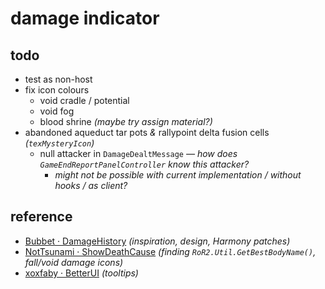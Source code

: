 # damage indicator

## todo
- test as non-host
- fix icon colours
    - void cradle / potential
    - void fog
    - blood shrine *(maybe try assign material?)*
- abandoned aqueduct tar pots *&* rallypoint delta fusion cells *(`texMysteryIcon`)*
    - null attacker in `DamageDealtMessage` *— how does `GameEndReportPanelController` know this attacker?*
        - *might not be possible with current implementation / without hooks / as client?*

## reference

- [Bubbet · DamageHistory](https://github.com/Bubbet/Risk-Of-Rain-Mods/tree/master/DamageHistory) *(inspiration, design, Harmony patches)*
- [NotTsunami · ShowDeathCause](https://github.com/NotTsunami/ShowDeathCause) *(finding `RoR2.Util.GetBestBodyName()`, fall/void damage icons)*
- [xoxfaby · BetterUI](https://github.com/xoxfaby/BetterUI) *(tooltips)*
